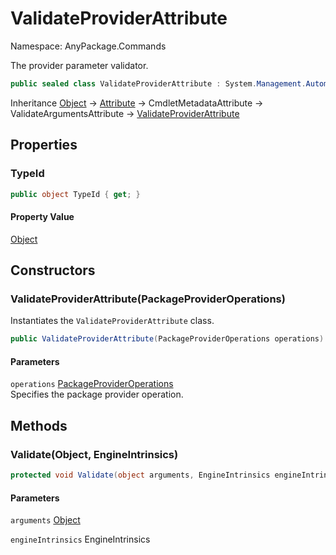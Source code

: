 # ValidateProviderAttribute

Namespace: AnyPackage.Commands

The provider parameter validator.

```csharp
public sealed class ValidateProviderAttribute : System.Management.Automation.ValidateArgumentsAttribute
```

Inheritance [Object](https://docs.microsoft.com/en-us/dotnet/api/system.object) → [Attribute](https://docs.microsoft.com/en-us/dotnet/api/system.attribute) → CmdletMetadataAttribute → ValidateArgumentsAttribute → [ValidateProviderAttribute](./anypackage.commands.validateproviderattribute.md)

## Properties

### **TypeId**

```csharp
public object TypeId { get; }
```

#### Property Value

[Object](https://docs.microsoft.com/en-us/dotnet/api/system.object)<br>

## Constructors

### **ValidateProviderAttribute(PackageProviderOperations)**

Instantiates the `ValidateProviderAttribute` class.

```csharp
public ValidateProviderAttribute(PackageProviderOperations operations)
```

#### Parameters

`operations` [PackageProviderOperations](./anypackage.provider.packageprovideroperations.md)<br>
Specifies the package provider operation.

## Methods

### **Validate(Object, EngineIntrinsics)**

```csharp
protected void Validate(object arguments, EngineIntrinsics engineIntrinsics)
```

#### Parameters

`arguments` [Object](https://docs.microsoft.com/en-us/dotnet/api/system.object)<br>

`engineIntrinsics` EngineIntrinsics<br>
